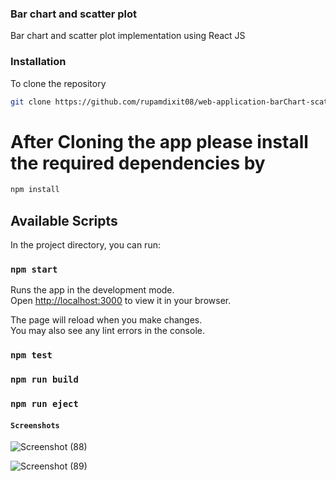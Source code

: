 ### Bar chart and scatter plot

Bar chart and scatter plot implementation using React JS

### Installation

To clone the repository

```bash
git clone https://github.com/rupamdixit08/web-application-barChart-scatterPlot.git
```

# After Cloning the app please install the required dependencies by

```bash
npm install
```

## Available Scripts

In the project directory, you can run:

### `npm start`

Runs the app in the development mode.\
Open [http://localhost:3000](http://localhost:3000) to view it in your browser.

The page will reload when you make changes.\
You may also see any lint errors in the console.

### `npm test`

### `npm run build`

### `npm run eject`
#### `Screenshots`
![Screenshot (88)](https://user-images.githubusercontent.com/90315216/230542086-2b2384b2-69c3-48ce-a6cd-a59079676ce3.png)

![Screenshot (89)](https://user-images.githubusercontent.com/90315216/230542121-731ca9c5-839e-4187-ae2a-e516b040b9ea.png)
